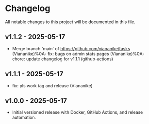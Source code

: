 # Changelog

All notable changes to this project will be documented in this file.

## v1.1.2 - 2025-05-17

- Merge branch 'main' of https://github.com/viananike/tasks (Viananike)%0A- fix: bugs on admin stats pages (Viananike)%0A- chore: update changelog for v1.1.1 (github-actions)

## v1.1.1 - 2025-05-17

- fix: pls work tag and release (Viananike)

## v1.0.0 - 2025-05-17

- Initial versioned release with Docker, GitHub Actions, and release automation.
